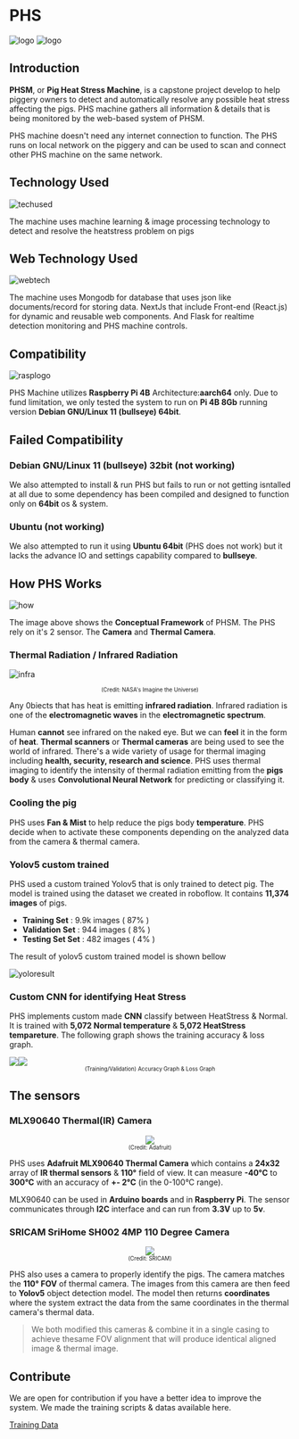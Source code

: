 # PHS  

![logo](_media/pig_w_bg.png)
![logo](_media/phsmock.png)

## Introduction   
**PHSM**, or **Pig Heat Stress Machine**, is a capstone project develop to help piggery owners to detect and automatically resolve any possible heat stress affecting the pigs. PHS machine gathers all information & details that is being monitored by the web-based system of PHSM.

PHS machine doesn't need any internet connection to function. The PHS runs on local network on the piggery and can be used to scan and connect other PHS machine on the same network.

## Technology Used

![techused](_media/techs.png)

The machine uses machine learning & image processing technology to detect and resolve the heatstress problem on pigs


## Web Technology Used

![webtech](_media/webtech.png)

The machine uses Mongodb for database that uses json like documents/record for storing data. NextJs that include Front-end (React.js) for dynamic and reusable web components. And Flask for realtime detection monitoring and PHS machine controls.


## Compatibility

![rasplogo](_media/rpilogo.png)

PHS Machine utilizes **Raspberry Pi 4B** Architecture:**aarch64** only. Due to fund limitation, we only tested the system to run on **Pi 4B 8Gb** running version **Debian GNU/Linux 11 (bullseye) 64bit**. 

## Failed Compatibility

### **Debian GNU/Linux 11 (bullseye) 32bit** (not working)
We also attempted to install & run PHS but fails to run or not getting isntalled at all due to some dependency has been compiled and designed to function only on **64bit** os & system.

### Ubuntu (not working)
We also attempted to run it using **Ubuntu 64bit** (PHS does not work) but it lacks the advance IO and settings capability compared to **bullseye**.

## How PHS Works

![how](_media/Conceptual.png)

The image above shows the **Conceptual Framework** of PHSM. The PHS rely on it's 2 sensor. The **Camera** and **Thermal Camera**.

### Thermal Radiation / Infrared Radiation

![infra](_media/EMSpec.jpg)

<center>
    <sub><sup>(Credit: NASA's Imagine the Universe)</sup></sub>
</center>

Any 0biects that has heat is emitting **infrared radiation**. Infrared radiation is one of the **electromagnetic waves** in the **electromagnetic spectrum**.

Human **cannot** see infrared on the naked eye. But we can **feel** it in the form of **heat**. **Thermal scanners** or **Thermal cameras** are being used to see the world of infrared. There's a wide variety of usage for thermal imaging including **health, security, research and science**. PHS uses thermal imaging to identify the intensity of thermal radiation emitting from the **pigs body** & uses **Convolutional Neural Network** for predicting or classifying it.

### Cooling the pig

PHS uses **Fan & Mist** to help reduce the pigs body **temperature**. PHS decide when to activate these components depending on the analyzed data from the camera & thermal camera.

### Yolov5 custom trained

PHS used a custom trained Yolov5 that is only trained to detect pig. The model is trained using the dataset we created in roboflow. It contains **11,374 images** of pigs. 

- **Training Set** : 9.9k images ( 87% )
- **Validation Set** : 944 images ( 8% )
- **Testing Set Set** : 482 images ( 4% )

The result of yolov5 custom trained model is shown bellow

![yoloresult](_media/results.png)

### Custom CNN for identifying **Heat Stress**

PHS implements custom made **CNN** classify between HeatStress & Normal. It is trained with **5,072 Normal temperature** & **5,072 HeatStress tempareture**. The following graph shows the training accuracy & loss graph.

<center>
    <div style="display:flex; justify-content : evenly">
        <img src="https://senpai-coders.github.io/CAPSTONE-PHS-Machine/_media/accugraph.png">
        <img src="https://senpai-coders.github.io/CAPSTONE-PHS-Machine/_media/lossgraph.png">    
    </div>
</center>

<center>
    <sub><sup>(Training/Validation) Accuracy Graph & Loss Graph</sup></sub>
</center>

## The sensors

### MLX90640 Thermal(IR) Camera

<center>
    <img src="https://senpai-coders.github.io/CAPSTONE-PHS-Machine/_media/MLX90640.png">
</center>

<center>
    <sub><sup>(Credit: Adafruit)</sup></sub>
</center>

PHS uses **Adafruit MLX90640 Thermal Camera** which contains a **24x32** array of **IR thermal sensors** & **110°** field of view. It can measure **-40°C** to **300°C** with an accuracy of **+- 2°C** (in the 0-100°C range).

MLX90640 can be used in **Arduino boards** and in **Raspberry Pi**. The sensor communicates through **I2C** interface and can run from **3.3V** up to **5v**.

### SRICAM SriHome SH002 4MP 110 Degree Camera

<center>
    <img src="https://senpai-coders.github.io/CAPSTONE-PHS-Machine/_media/SRICAM.png">
</center>

<center>
    <sub><sup>(Credit: SRICAM)</sup></sub>
</center>

PHS also uses a camera to properly identify the pigs. The camera matches the **110° FOV** of thermal camera. The images from this camera are then feed to **Yolov5** object detection model. The model then returns **coordinates** where the system extract the data from the same coordinates in the thermal camera's thermal data.

> We both modified this cameras & combine it in a single casing to achieve thesame FOV alignment that will produce identical aligned image & thermal image.

## Contribute

We are open for contribution if you have a better idea to improve the system. We made the training scripts & datas available here. 

[Training Data](https://drive.google.com/drive/folders/1ySqsormrxzi2GBUkpTLrFrfWuoy8u3lo?usp=sharing)
